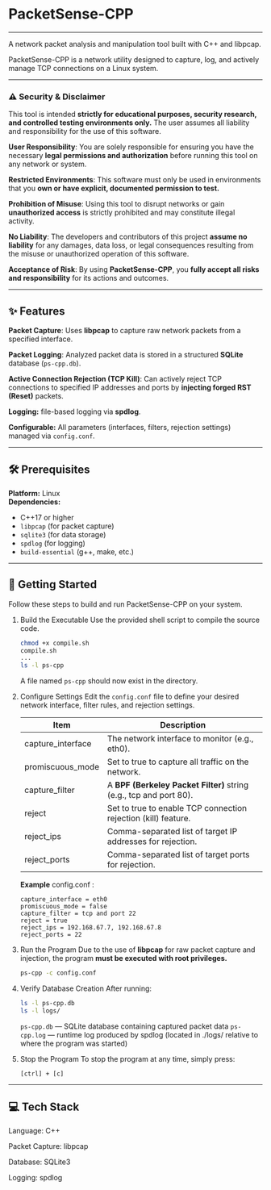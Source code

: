 # PacketSense-CPP
---
A network packet analysis and manipulation tool built with C++ and libpcap.

PacketSense-CPP is a network utility designed to capture, log, and actively manage TCP connections on a Linux system.

---
### ⚠️ Security & Disclaimer
This tool is intended **strictly for educational purposes, security research, and controlled testing environments only.**
The user assumes all liability and responsibility for the use of this software.

**User Responsibility**: You are solely responsible for ensuring you have the necessary **legal permissions and authorization** before running this tool on any network or system.

**Restricted Environments**: This software must only be used in environments that you **own or have explicit, documented permission to test.**

**Prohibition of Misuse**: Using this tool to disrupt networks or gain **unauthorized access** is strictly prohibited and may constitute illegal activity.

**No Liability**: The developers and contributors of this project **assume no liability** for any damages, data loss, or legal consequences resulting from the misuse or unauthorized operation of this software.

**Acceptance of Risk**: By using **PacketSense-CPP**, you **fully accept all risks and responsibility** for its actions and outcomes.

---
## ✨ Features
**Packet Capture**: Uses **libpcap** to capture raw network packets from a specified interface.

**Packet Logging**: Analyzed packet data is stored in a structured **SQLite** database (`ps-cpp.db`).

**Active Connection Rejection (TCP Kill)**: Can actively reject TCP connections to specified IP addresses and ports by **injecting forged RST (Reset)** packets.

**Logging:** file-based logging via **spdlog**.

**Configurable:** All parameters (interfaces, filters, rejection settings) managed via `config.conf`.


---
## 🛠️ Prerequisites
**Platform:** Linux  
**Dependencies:**
- C++17 or higher
- `libpcap` (for packet capture)
- `sqlite3` (for data storage)
- `spdlog` (for logging)
- `build-essential` (g++, make, etc.)

---
## 🚀 Getting Started
Follow these steps to build and run PacketSense-CPP on your system.

1. Build the Executable
   Use the provided shell script to compile the source code.

   ```bash
   chmod +x compile.sh
   compile.sh
   ...
   ls -l ps-cpp
   ```

   A file named `ps-cpp` should now exist in the directory.


2. Configure Settings
   Edit the `config.conf` file to define your desired network interface, filter rules, and rejection settings.

   |Item|Description|
   |----|-----------|
   |capture_interface|The network interface to monitor (e.g., eth0).|
   |promiscuous_mode|Set to true to capture all traffic on the network.|
   |capture_filter|A **BPF (Berkeley Packet Filter)** string (e.g., tcp and port 80).|
   |reject|Set to true to enable TCP connection rejection (kill) feature.|
   |reject_ips|Comma-separated list of target IP addresses for rejection.|
   |reject_ports|Comma-separated list of target ports for rejection.|

   **Example** config.conf :
   ```
   capture_interface = eth0
   promiscuous_mode = false
   capture_filter = tcp and port 22
   reject = true
   reject_ips = 192.168.67.7, 192.168.67.8
   reject_ports = 22
   ```


3. Run the Program
   Due to the use of **libpcap** for raw packet capture and injection, the program **must be executed with root privileges.**
   ```bash
   ps-cpp -c config.conf
   ```


4. Verify Database Creation
   After running:
   ```bash
   ls -l ps-cpp.db
   ls -l logs/
   ```
   `ps-cpp.db` — SQLite database containing captured packet data
   `ps-cpp.log` — runtime log produced by spdlog (located in ./logs/ relative to where the program was started)

5. Stop the Program
   To stop the program at any time, simply press:
   ```
   [ctrl] + [c]
   ```

---
## 💻 Tech Stack
Language: C++

Packet Capture: libpcap

Database: SQLite3

Logging: spdlog
